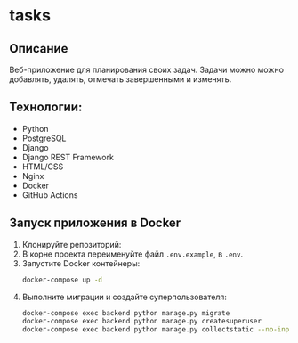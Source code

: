 # tasks
## Описание
Веб-приложение для планирования своих задач. Задачи можно можно добавлять, удалять, отмечать завершенными и изменять.
## Технологии:

- Python
- PostgreSQL
- Django
- Django REST Framework
- HTML/CSS
- Nginx
- Docker
- GitHub Actions

## Запуск приложения в Docker

1. Клонируйте репозиторий:
2. В корне проекта переименуйте файл `.env.example`, в `.env`.
3. Запустите Docker контейнеры:
   ```bash
   docker-compose up -d
   ```
4. Выполните миграции и создайте суперпользователя:
   ```bash
   docker-compose exec backend python manage.py migrate
   docker-compose exec backend python manage.py createsuperuser
   docker-compose exec backend python manage.py collectstatic --no-input
   ```
